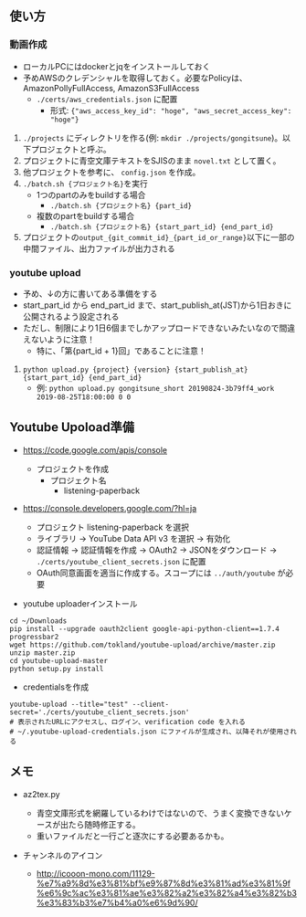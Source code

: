 ## 使い方

### 動画作成

* ローカルPCにはdockerとjqをインストールしておく
* 予めAWSのクレデンシャルを取得しておく。必要なPolicyは、AmazonPollyFullAccess, AmazonS3FullAccess
    - `./certs/aws_credentials.json` に配置
        - 形式: `{"aws_access_key_id": "hoge", "aws_secret_access_key": "hoge"}`

1. `./projects` にディレクトリを作る(例: `mkdir ./projects/gongitsune`)。以下プロジェクトと呼ぶ。
2. プロジェクトに青空文庫テキストをSJISのまま `novel.txt` として置く。
3. 他プロジェクトを参考に、 `config.json` を作成。 
4. `./batch.sh {プロジェクト名}`を実行
    - 1つのpartのみをbuildする場合
        - `./batch.sh {プロジェクト名} {part_id}`
    - 複数のpartをbuildする場合
        - `./batch.sh {プロジェクト名} {start_part_id} {end_part_id}`
5. プロジェクトの`output_{git_commit_id}_{part_id_or_range}`以下に一部の中間ファイル、出力ファイルが出力される

### youtube upload

* 予め、↓の方に書いてある準備をする
* start_part_id から end_part_id まで、start_publish_at(JST)から1日おきに公開されるよう設定される
* ただし、制限により1日6個までしかアップロードできないみたいなので間違えないように注意！
    - 特に、「第{part_id + 1}回」であることに注意！

1. `python upload.py {project} {version} {start_publish_at} {start_part_id} {end_part_id}`
    - 例: `python upload.py gongitsune_short 20190824-3b79ff4_work 2019-08-25T18:00:00 0 0`

## Youtube Upoload準備

* https://code.google.com/apis/console
    - プロジェクトを作成
        - プロジェクト名
            - listening-paperback
* https://console.developers.google.com/?hl=ja
    - プロジェクト listening-paperback を選択
    - ライブラリ -> YouTube Data API v3 を選択 -> 有効化
    - 認証情報 -> 認証情報を作成 -> OAuth2 -> JSONをダウンロード -> `./certs/youtube_client_secrets.json` に配置
    - OAuth同意画面を適当に作成する。スコープには `../auth/youtube` が必要

* youtube uploaderインストール

```
cd ~/Downloads
pip install --upgrade oauth2client google-api-python-client==1.7.4 progressbar2
wget https://github.com/tokland/youtube-upload/archive/master.zip
unzip master.zip
cd youtube-upload-master
python setup.py install
```

* credentialsを作成

```
youtube-upload --title="test" --client-secret='./certs/youtube_client_secrets.json'
# 表示されたURLにアクセスし、ログイン、verification code を入れる
# ~/.youtube-upload-credentials.json にファイルが生成され、以降それが使用される
```



## メモ

* az2tex.py
    - 青空文庫形式を網羅しているわけではないので、うまく変換できないケースが出たら随時修正する。
    - 重いファイルだと一行ごと逐次にする必要あるかも。

* チャンネルのアイコン
    - http://icooon-mono.com/11129-%e7%a9%8d%e3%81%bf%e9%87%8d%e3%81%ad%e3%81%9f%e6%9c%ac%e3%81%ae%e3%82%a2%e3%82%a4%e3%82%b3%e3%83%b3%e7%b4%a0%e6%9d%90/